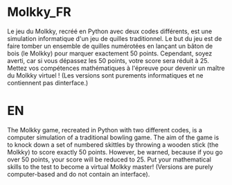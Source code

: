 # Molkky_FR
Le jeu du Molkky, recréé en Python avec deux codes différents, est une simulation informatique d'un jeu de quilles traditionnel. Le but du jeu est de faire tomber un ensemble de quilles numérotées en lançant un bâton de bois (le Molkky) pour marquer exactement 50 points. Cependant, soyez averti, car si vous dépassez les 50 points, votre score sera réduit à 25. 
Mettez vos compétences mathématiques à l'épreuve pour devenir un maître du Molkky virtuel !
(Les versions sont purements informatiques et ne contiennent pas dinterface.)

# EN

The Molkky game, recreated in Python with two different codes, is a computer simulation of a traditional bowling game. The aim of the game is to knock down a set of numbered skittles by throwing a wooden stick (the Molkky) to score exactly 50 points. However, be warned, because if you go over 50 points, your score will be reduced to 25. 
Put your mathematical skills to the test to become a virtual Molkky master!
(Versions are purely computer-based and do not contain an interface).

